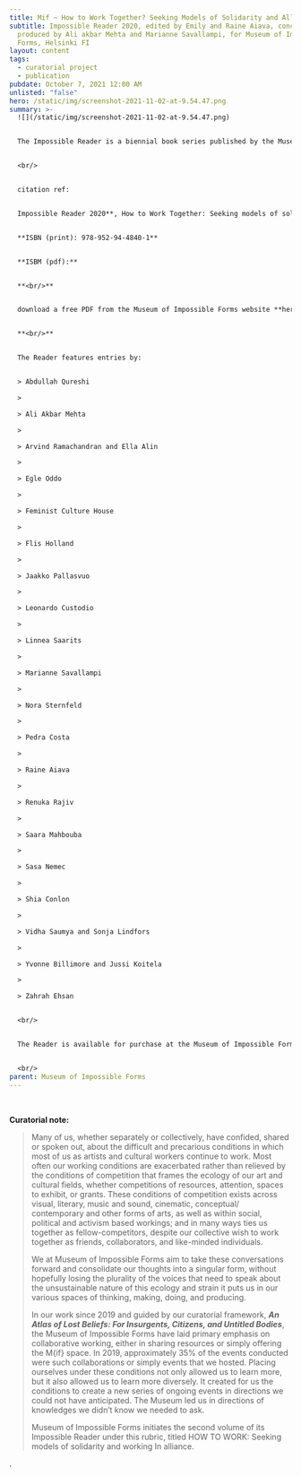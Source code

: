 ```yaml
---
title: Mif ~ How to Work Together? Seeking Models of Solidarity and Alliance
subtitle: Impossible Reader 2020, edited by Emily and Raine Aiava, conceived and
  produced by Ali akbar Mehta and Marianne Savallampi, for Museum of Impossible
  Forms, Helsinki FI
layout: content
tags:
  - curatorial project
  - publication
pubdate: October 7, 2021 12:00 AM
unlisted: "false"
hero: /static/img/screenshot-2021-11-02-at-9.54.47.png
summary: >-
  ![](/static/img/screenshot-2021-11-02-at-9.54.47.png)


  The Impossible Reader is a biennial book series published by the Museum of Impossible Forms. The theme of the 2020 reader is **How to Work Together – Seeking models of solidarity and alliance**. It gathers a selection of essays, writings and poems on and around the topic of collective working practices. The publication also reflects and celebrates the past four years of operations of the Museum of Impossible Forms cultural centre in Kontula.


  <br/>


  citation ref: 


  Impossible Reader 2020**, How to Work Together: Seeking models of solidarity and alliance**, edited by Aiava, Emily & Aiava, Raine. published by Museum of Impossible Forms, Helsinki, FI. 


  **ISBN (print): 978-952-94-4840-1**


  **ISBM (pdf):**  


  **<br/>**


  download a free PDF from the Museum of Impossible Forms website **here**


  **<br/>**


  The Reader features entries by:


  > Abdullah Qureshi

  >

  > Ali Akbar Mehta

  >

  > Arvind Ramachandran and Ella Alin

  >

  > Egle Oddo

  >

  > Feminist Culture House

  >

  > Flis Holland

  >

  > Jaakko Pallasvuo

  >

  > Leonardo Custodio

  >

  > Linnea Saarits

  >

  > Marianne Savallampi

  >

  > Nora Sternfeld

  >

  > Pedra Costa

  >

  > Raine Aiava

  >

  > Renuka Rajiv

  >

  > Saara Mahbouba

  >

  > Sasa Nemec

  >

  > Shia Conlon

  >

  > Vidha Saumya and Sonja Lindfors

  >

  > Yvonne Billimore and Jussi Koitela

  >

  > Zahrah Ehsan


  <br/>


  The Reader is available for purchase at the Museum of Impossible Forms.


  <br/>
parent: Museum of Impossible Forms
---
```

<br/>

**Curatorial note:**

> Many of us, whether separately or collectively, have confided, shared or spoken out, about the difficult and precarious conditions in which most of us as artists and cultural workers continue to work. Most often our working conditions are exacerbated rather than relieved by the conditions of competition that frames the ecology of our art and cultural fields, whether competitions of resources, attention, spaces to exhibit, or grants. These conditions of competition exists across visual, literary, music and sound, cinematic, conceptual/ contemporary and other forms of arts, as well as within social, political and activism based workings; and in many ways ties us together as fellow-competitors, despite our collective wish to work together as friends, collaborators, and like-minded individuals.
>
> We at Museum of Impossible Forms aim to take these conversations forward and consolidate our thoughts into a singular form, without hopefully losing the plurality of the voices that need to speak about the unsustainable nature of this ecology and strain it puts us in our various spaces of thinking, making, doing, and producing.  
>
> In our work since 2019 and guided by our curatorial framework, ***An Atlas of Lost Beliefs: For Insurgents, Citizens, and Untitled Bodies***, the Museum of Impossible Forms have laid primary emphasis on collaborative working, either in sharing resources or simply offering the M{if} space. In 2019, approximately 35% of the events conducted were such collaborations or simply events that we hosted. Placing ourselves under these conditions not only allowed us to learn more, but it also allowed us to learn more diversely. It created for us the conditions to create a new series of ongoing events in directions we could not have anticipated. The Museum led us in directions of knowledges we didn’t know we needed to ask.
>
> Museum of Impossible Forms initiates the second volume of its Impossible Reader under this rubric, titled HOW TO WORK: Seeking models of solidarity and working In alliance.

.